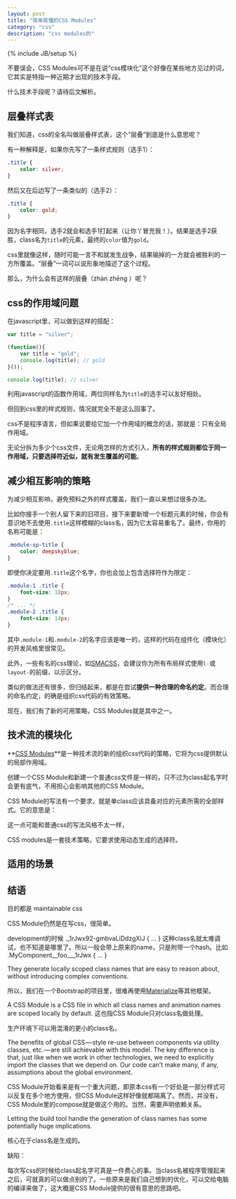 ```yaml
---
layout: post
title: "简单易懂的CSS Modules"
category: "css"
description: "css modules的"
---
```

{% include JB/setup %}

不要误会，CSS Modules可不是在说“css模块化”这个好像在某些地方见过的词，它其实是特指一种近期才出现的技术手段。

什么技术手段呢？请待后文解析。

## 层叠样式表 ##

我们知道，css的全名叫做层叠样式表，这个“层叠”到底是什么意思呢？

有一种解释是，如果你先写了一条样式规则（选手1）：

~~~css
.title {
    color: silver;
}
~~~

然后又在后边写了一条类似的（选手2）：

~~~css
.title {
    color: gold;
}
~~~

因为名字相同，选手2就会和选手1打起来（让你丫冒充我！）。结果是选手2获胜，class名为`title`的元素，最终的`color`值为`gold`。

css里就像这样，随时可能一言不和就发生战争，结果输掉的一方就会被胜利的一方所覆盖。“层叠”一词可以说形象地描述了这个过程。

那么，为什么会有这样的层叠（zhàn zhēng ）呢？

## css的作用域问题 ##

在javascript里，可以做到这样的搭配：

~~~javascript
var title = "silver";

(function(){
    var title = "gold";
    console.log(title); // gold
}());

console.log(title); // silver
~~~

利用javascript的函数作用域，两位同样名为`title`的选手可以友好相处。

但回到css里的样式规则，情况就完全不是这么回事了。

css不是程序语言，但如果说要给它加一个作用域的概念的话，那就是：只有全局作用域。

无论分拆为多少个css文件，无论用怎样的方式引入，**所有的样式规则都位于同一作用域，只要选择符近似，就有发生覆盖的可能**。

## 减少相互影响的策略 ##

为减少相互影响，避免预料之外的样式覆盖，我们一直以来想过很多办法。

比如你接手一个别人留下来的旧项目，接下来要新增一个标题元素的时候，你会有意识地不去使用`.title`这样模糊的class名，因为它太容易重名了。最终，你用的名称可能是：

~~~css
.module-sp-title {
    color: deepskyblue;
}
~~~

即使你决定要用`.title`这个名字，你也会加上包含选择符作为限定：

~~~css
.module-1 .title { 
    font-size: 18px;
}
/* ... */
.module-2 .title {
    font-size: 14px;
}
~~~

其中`.module-1`和`.module-2`的名字应该是唯一的，这样的代码在组件化（模块化）的开发风格里很常见。

此外，一些有名的css理论，如[SMACSS][SMACSS]，会建议你为所有布局样式使用`l-`或`layout-`的前缀，以示区分。

类似的做法还有很多，但归结起来，都是在尝试**提供一种合理的命名约定**。而合理的命名约定，的确是组织css代码的有效策略。

现在，我们有了新的可用策略，CSS Modules就是其中之一。

## 技术流的模块化 ##

**[CSS Modules][CSS Modules]**是一种技术流的新的组织css代码的策略，它将为css提供默认的局部作用域。

创建一个CSS Module和新建一个普通css文件是一样的，只不过为class起名字时会更有底气，不用担心会影响其他的CSS Module。



CSS Module的写法有一个要求，就是单class应该具备对应的元素所需的全部样式。它的意思是：

这一点可能和普通css的写法风格不太一样，


CSS modules是一套技术策略，它要求使用动态生成的选择符。

## 适用的场景 ##



## 结语 ##

目的都是 maintainable css

CSS Module仍然是在写css，很简单。

development的时候  ._1rJwx92-gmbvaLiDdzgXiJ { … } 这种class名就太难调试，也不知道是哪里了。所以一般会带上原来的name，只是附带一个hash。比如
.MyComponent__foo___1rJwx { … }

They generate locally scoped class names that are easy to reason about, without introducing complex conventions.


所以，我们在一个Bootstrap的项目里，很难再使用[Materialize][Materialize]等其他框架。

A CSS Module is a CSS file in which all class names and animation names are scoped locally by default. 这也指CSS Module只对class名做处理。

生产环境下可以用混淆的更小的class名。

The benefits of global CSS — style re-use between components via utility classes, etc. — are still achievable with this model. The key difference is that, just like when we work in other technologies, we need to explicitly import the classes that we depend on. Our code can’t make many, if any, assumptions about the global environment.

CSS Module开始看来是有一个重大问题，即原本css有一个好处是一部分样式可以反复在多个地方使用，但CSS Module这样好像就都隔离了。然而，并没有，CSS Module里的compose就是做这个用的。当然，需要声明依赖关系。

Letting the build tool handle the generation of class names has some potentially huge implications.

核心在于class名是生成的。

缺陷：

每次写css的时候给class起名字可真是一件费心的事。当class名被程序管理起来之后，可就真的可以做点别的了。一些原来是我们自己想到的优化，可以交给电脑的编译来做了，这大概是CSS Module提供的很有意思的思路吧。

[img_blending_modes_in_photoshop]: {{POSTS_IMG_PATH}}/201601/blending_modes_in_photoshop.png "web混合模式"

[Materialize]: http://materializecss.com/ "Materialize"
[SMACSS]: https://smacss.com/ "Home - Scalable and Modular Architecture for CSS"
[CSS Modules]: https://github.com/css-modules/css-modules "CSS Modules"
